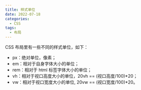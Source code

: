 ```yaml
---
title: 样式单位
date: 2022-07-18
categories:
  - CSS
tags:
  - 布局
---
```


CSS 布局里有一些不同的样式单位，如下：

* px：绝对单位，像素；
* em：相对于自身字体大小的单位；
* rem：相对于 html 标签字体大小的单位；
* vh：相对于视口高度大小的单位，20vh == (视口高度/100)*20；
* vw：相对于视口宽度大小的单位,  20vw == (视口宽度/100)*20。